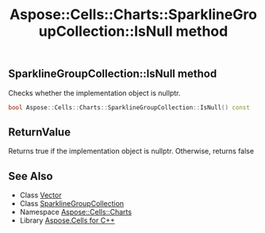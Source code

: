﻿---
title: Aspose::Cells::Charts::SparklineGroupCollection::IsNull method
linktitle: IsNull
second_title: Aspose.Cells for C++ API Reference
description: 'Aspose::Cells::Charts::SparklineGroupCollection::IsNull method. Checks whether the implementation object is nullptr in C++.'
type: docs
weight: 500
url: /cpp/aspose.cells.charts/sparklinegroupcollection/isnull/
---
## SparklineGroupCollection::IsNull method


Checks whether the implementation object is nullptr.

```cpp
bool Aspose::Cells::Charts::SparklineGroupCollection::IsNull() const
```


## ReturnValue

Returns true if the implementation object is nullptr. Otherwise, returns false

## See Also

* Class [Vector](../../../aspose.cells/vector/)
* Class [SparklineGroupCollection](../)
* Namespace [Aspose::Cells::Charts](../../)
* Library [Aspose.Cells for C++](../../../)
